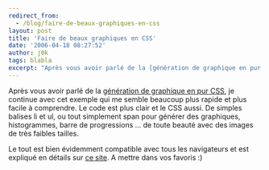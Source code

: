 ```yaml
---
redirect_from:
  - /blog/faire-de-beaux-graphiques-en-css
layout: post
title: 'Faire de beaux graphiques en CSS'
date: '2006-04-18 08:27:52'
author: j0k
tags: blabla
excerpt: "Après vous avoir parlé de la [génération de graphique en pur CSS](http://www.j0k3r.net/news-generer-des-graphiques-en-css-1068.html), je continue avec cet exemple qui me semble beaucoup plus rapide et plus facile à comprendre.     \nLe code est plus clair et le CSS aussi. De simples balises li et ul, ou tout simplement span pour générer des graphiques,      …"
---
```


Après vous avoir parlé de la [génération de graphique en pur CSS](http://www.j0k3r.net/news-generer-des-graphiques-en-css-1068.html), je continue avec cet exemple qui me semble beaucoup plus rapide et plus facile à comprendre.
Le code est plus clair et le CSS aussi. De simples balises li et ul, ou tout simplement span pour générer des graphiques, histogrammes, barre de progressions ... de toute beauté avec des images de très faibles tailles.

Le tout est bien évidemment compatible avec tous les navigateurs et est expliqué en détails sur [ce site](http://www.apples-to-oranges.com/blog/article.aspx?id=55). A mettre dans vos favoris :)
